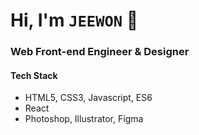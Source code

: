 # Hi, I'm `JEEWON`  👻

### Web Front-end Engineer & Designer

#### Tech Stack
  + HTML5, CSS3, Javascript, ES6
  + React
  + Photoshop, Illustrator, Figma
